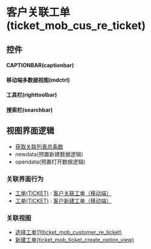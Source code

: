 # 客户关联工单(ticket_mob_cus_re_ticket)  <!-- {docsify-ignore-all} -->



## 控件
#### CAPTIONBAR(captionbar)
#### 移动端多数据视图(mdctrl)
#### 工具栏(righttoolbar)
#### 搜索栏(searchbar)

## 视图界面逻辑
  * [获取关联列表总条数](module/Base/relation/uilogic/get_list_total)
  * newdata(预置新建数据逻辑)
  * opendata(预置打开数据逻辑)


### 关联界面行为
  * [工单(TICKET)](module/ProdMgmt/ticket) : [客户关联工单（移动端）](module/ProdMgmt/ticket#界面行为)
  * [工单(TICKET)](module/ProdMgmt/ticket) : [客户新建工单（移动端）](module/ProdMgmt/ticket#界面行为)

### 关联视图
  * [选择工单11(ticket_mob_customer_re_ticket)](app/view/ticket_mob_customer_re_ticket)
  * [新建工单(ticket_mob_ticket_create_option_view)](app/view/ticket_mob_ticket_create_option_view)

<script>
 const { createApp } = Vue
  createApp({
    data() {
      return {

      }
    }
  }).use(ElementPlus).mount('#app')
</script>